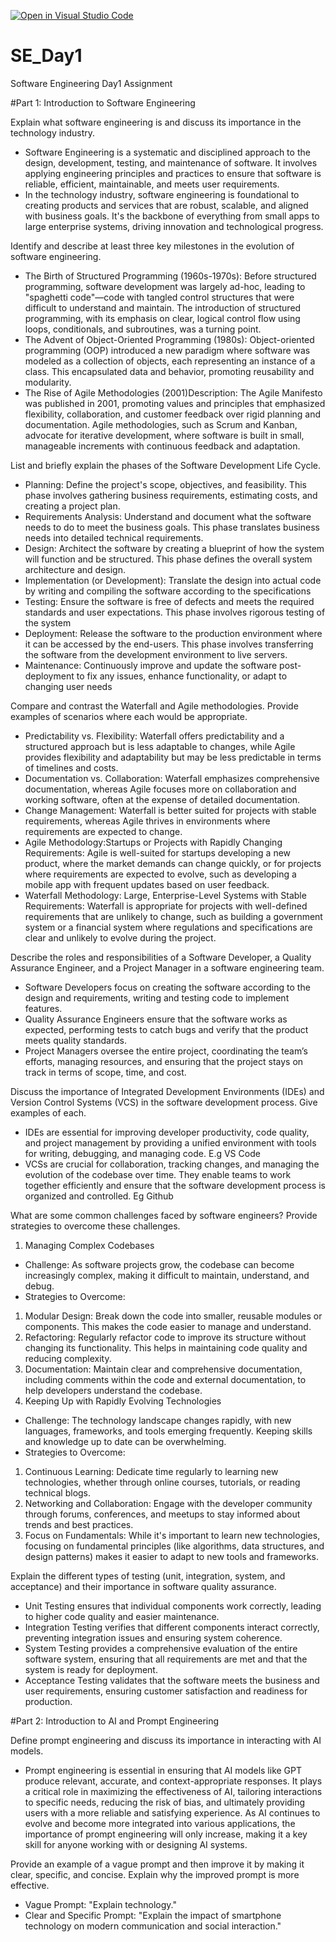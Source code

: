 [![Open in Visual Studio Code](https://classroom.github.com/assets/open-in-vscode-2e0aaae1b6195c2367325f4f02e2d04e9abb55f0b24a779b69b11b9e10269abc.svg)](https://classroom.github.com/online_ide?assignment_repo_id=15567335&assignment_repo_type=AssignmentRepo)
# SE_Day1
Software Engineering Day1 Assignment

#Part 1: Introduction to Software Engineering

Explain what software engineering is and discuss its importance in the technology industry.
- Software Engineering is a systematic and disciplined approach to the design, development, testing, and maintenance of software. It involves applying engineering principles and practices to ensure that software is reliable, efficient, maintainable, and meets user requirements.
- In the technology industry, software engineering is foundational to creating products and services that are robust, scalable, and aligned with business goals. It's the backbone of everything from small apps to large enterprise systems, driving innovation and technological progress.


Identify and describe at least three key milestones in the evolution of software engineering.
- The Birth of Structured Programming (1960s-1970s): Before structured programming, software development was largely ad-hoc, leading to "spaghetti code"—code with tangled control structures that were difficult to understand and maintain. The introduction of structured programming, with its emphasis on clear, logical control flow using loops, conditionals, and subroutines, was a turning point.
- The Advent of Object-Oriented Programming (1980s): Object-oriented programming (OOP) introduced a new paradigm where software was modeled as a collection of objects, each representing an instance of a class. This encapsulated data and behavior, promoting reusability and modularity.
-  The Rise of Agile Methodologies (2001)Description: The Agile Manifesto was published in 2001, promoting values and principles that emphasized flexibility, collaboration, and customer feedback over rigid planning and documentation. Agile methodologies, such as Scrum and Kanban, advocate for iterative development, where software is built in small, manageable increments with continuous feedback and adaptation.

List and briefly explain the phases of the Software Development Life Cycle.
- Planning: Define the project's scope, objectives, and feasibility. This phase involves gathering business requirements, estimating costs, and creating a project plan.
- Requirements Analysis: Understand and document what the software needs to do to meet the business goals. This phase translates business needs into detailed technical requirements.
- Design: Architect the software by creating a blueprint of how the system will function and be structured. This phase defines the overall system architecture and design.
- Implementation (or Development): Translate the design into actual code by writing and compiling the software according to the specifications
- Testing: Ensure the software is free of defects and meets the required standards and user expectations. This phase involves rigorous testing of the system
- Deployment: Release the software to the production environment where it can be accessed by the end-users. This phase involves transferring the software from the development environment to live servers.
- Maintenance: Continuously improve and update the software post-deployment to fix any issues, enhance functionality, or adapt to changing user needs

Compare and contrast the Waterfall and Agile methodologies. Provide examples of scenarios where each would be appropriate.
- Predictability vs. Flexibility: Waterfall offers predictability and a structured approach but is less adaptable to changes, while Agile provides flexibility and adaptability but may be less predictable in terms of timelines and costs.
- Documentation vs. Collaboration: Waterfall emphasizes comprehensive documentation, whereas Agile focuses more on collaboration and working software, often at the expense of detailed documentation.
- Change Management: Waterfall is better suited for projects with stable requirements, whereas Agile thrives in environments where requirements are expected to change.
- Agile Methodology:Startups or Projects with Rapidly Changing Requirements: Agile is well-suited for startups developing a new product, where the market demands can change quickly, or for projects where requirements are expected to evolve, such as developing a mobile app with frequent updates based on user feedback.
- Waterfall Methodology: Large, Enterprise-Level Systems with Stable Requirements: Waterfall is appropriate for projects with well-defined requirements that are unlikely to change, such as building a government system or a financial system where regulations and specifications are clear and unlikely to evolve during the project.


Describe the roles and responsibilities of a Software Developer, a Quality Assurance Engineer, and a Project Manager in a software engineering team.
- Software Developers focus on creating the software according to the design and requirements, writing and testing code to implement features.
- Quality Assurance Engineers ensure that the software works as expected, performing tests to catch bugs and verify that the product meets quality standards.
- Project Managers oversee the entire project, coordinating the team’s efforts, managing resources, and ensuring that the project stays on track in terms of scope, time, and cost.


Discuss the importance of Integrated Development Environments (IDEs) and Version Control Systems (VCS) in the software development process. Give examples of each.
- IDEs are essential for improving developer productivity, code quality, and project management by providing a unified environment with tools for writing, debugging, and managing code. E.g VS Code
- VCSs are crucial for collaboration, tracking changes, and managing the evolution of the codebase over time. They enable teams to work together efficiently and ensure that the software development process is organized and controlled. Eg Github


What are some common challenges faced by software engineers? Provide strategies to overcome these challenges.
1. Managing Complex Codebases
- Challenge: As software projects grow, the codebase can become increasingly complex, making it difficult to maintain, understand, and debug.
- Strategies to Overcome:
1. Modular Design: Break down the code into smaller, reusable modules or components. This makes the code easier to manage and understand.
2. Refactoring: Regularly refactor code to improve its structure without changing its functionality. This helps in maintaining code quality and reducing complexity.
3. Documentation: Maintain clear and comprehensive documentation, including comments within the code and external documentation, to help developers understand the codebase.
2. Keeping Up with Rapidly Evolving Technologies
- Challenge: The technology landscape changes rapidly, with new languages, frameworks, and tools emerging frequently. Keeping skills and knowledge up to date can be overwhelming.
- Strategies to Overcome:
1. Continuous Learning: Dedicate time regularly to learning new technologies, whether through online courses, tutorials, or reading technical blogs.
2. Networking and Collaboration: Engage with the developer community through forums, conferences, and meetups to stay informed about trends and best practices.
3. Focus on Fundamentals: While it's important to learn new technologies, focusing on fundamental principles (like algorithms, data structures, and design patterns) makes it easier to adapt to new tools and frameworks.


Explain the different types of testing (unit, integration, system, and acceptance) and their importance in software quality assurance.
- Unit Testing ensures that individual components work correctly, leading to higher code quality and easier maintenance.
- Integration Testing verifies that different components interact correctly, preventing integration issues and ensuring system coherence.
- System Testing provides a comprehensive evaluation of the entire software system, ensuring that all requirements are met and that the system is ready for deployment.
- Acceptance Testing validates that the software meets the business and user requirements, ensuring customer satisfaction and readiness for production.

#Part 2: Introduction to AI and Prompt Engineering


Define prompt engineering and discuss its importance in interacting with AI models.
- Prompt engineering is essential in ensuring that AI models like GPT produce relevant, accurate, and context-appropriate responses. It plays a critical role in maximizing the effectiveness of AI, tailoring interactions to specific needs, reducing the risk of bias, and ultimately providing users with a more reliable and satisfying experience. As AI continues to evolve and become more integrated into various applications, the importance of prompt engineering will only increase, making it a key skill for anyone working with or designing AI systems.


Provide an example of a vague prompt and then improve it by making it clear, specific, and concise. Explain why the improved prompt is more effective.
- Vague Prompt: "Explain technology."
- Clear and Specific Prompt: "Explain the impact of smartphone technology on modern communication and social interaction."
